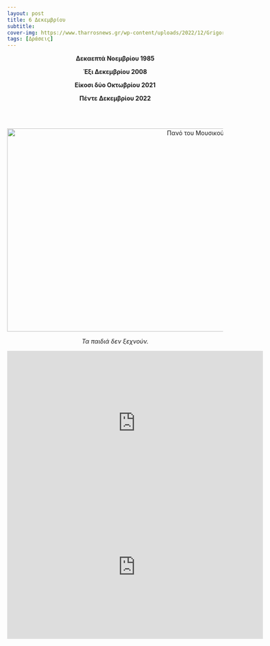 ```yaml
---
layout: post
title: 6 Δεκεμβρίου 
subtitle: 
cover-img: https://www.tharrosnews.gr/wp-content/uploads/2022/12/Grigoropoulos1-601x402-1.jpg
tags: [Δράσεις]
---
```

<div class="img-with-text">
<p style="text-align:center;"><strong>Δεκαεπτά Νοεμβρίου 1985</strong>
<p style="text-align:center;"><strong>Έξι Δεκεμβρίου 2008</strong>
<p style="text-align:center;"><strong>Είκοσι δύο Οκτωβρίου 2021</strong></p>
<p style="text-align:center;"><strong>Πέντε Δεκεμβρίου 2022</strong></p> <br><br>

<div class="img-with-text">
<p style="text-align:center;">
<img src="https://sgmsc.github.io/site/assets/img/Grig.webp" alt="Πανό του Μουσικού" style="width:863px;height:474px;"></p>
<p style="text-align:center;"> <em> Τα παιδιά δεν ξεχνούν. </em> </p>
</div>


<iframe width="597" height="336" src="https://www.youtube.com/embed/rJiOacPFOjA" title="Κοινοί Θνητοί | Αφιερωμένο" frameborder="0" allow="accelerometer; autoplay; clipboard-write; encrypted-media; gyroscope; picture-in-picture" allowfullscreen></iframe><br>


<iframe width="597" height="336" src="https://www.youtube.com/embed/GrWYXNGXGIo" title="Ο καθηγητής του Αλέξανδρου Γρηγορόπουλου μιλά για τη δολοφονία του μαθητή του" frameborder="0" allow="accelerometer; autoplay; clipboard-write; encrypted-media; gyroscope; picture-in-picture" allowfullscreen></iframe>

